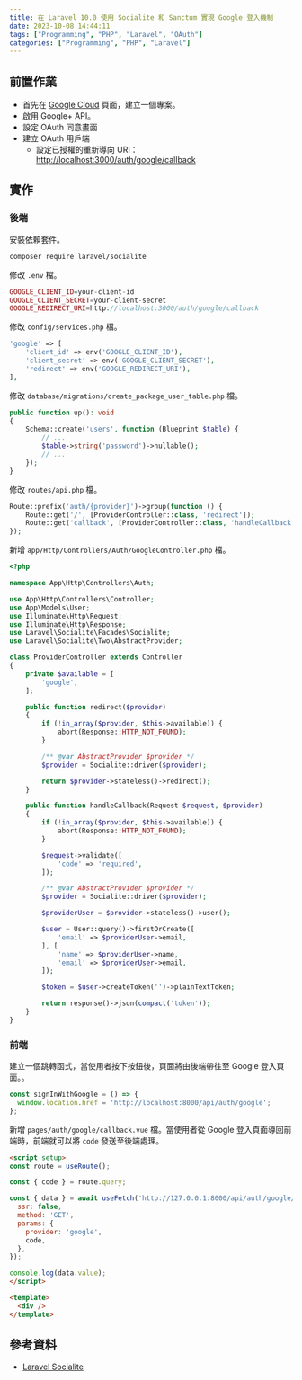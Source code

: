 ```yaml
---
title: 在 Laravel 10.0 使用 Socialite 和 Sanctum 實現 Google 登入機制
date: 2023-10-08 14:44:11
tags: ["Programming", "PHP", "Laravel", "OAuth"]
categories: ["Programming", "PHP", "Laravel"]
---
```


## 前置作業

- 首先在 [Google Cloud](https://console.cloud.google.com/projectcreate) 頁面，建立一個專案。
- 啟用 Google+ API。
- 設定 OAuth 同意畫面
- 建立 OAuth 用戶端
  - 設定已授權的重新導向 URI：<http://localhost:3000/auth/google/callback>

## 實作

### 後端

安裝依賴套件。

```bash
composer require laravel/socialite
```

修改 `.env` 檔。

```php
GOOGLE_CLIENT_ID=your-client-id
GOOGLE_CLIENT_SECRET=your-client-secret
GOOGLE_REDIRECT_URI=http://localhost:3000/auth/google/callback
```

修改 `config/services.php` 檔。

```php
'google' => [
    'client_id' => env('GOOGLE_CLIENT_ID'),
    'client_secret' => env('GOOGLE_CLIENT_SECRET'),
    'redirect' => env('GOOGLE_REDIRECT_URI'),
],
```

修改 `database/migrations/create_package_user_table.php` 檔。

```php
public function up(): void
{
    Schema::create('users', function (Blueprint $table) {
        // ...
        $table->string('password')->nullable();
        // ...
    });
}
```

修改 `routes/api.php` 檔。

```php
Route::prefix('auth/{provider}')->group(function () {
    Route::get('/', [ProviderController::class, 'redirect']);
    Route::get('callback', [ProviderController::class, 'handleCallback']);
});
```

新增 `app/Http/Controllers/Auth/GoogleController.php` 檔。

```php
<?php

namespace App\Http\Controllers\Auth;

use App\Http\Controllers\Controller;
use App\Models\User;
use Illuminate\Http\Request;
use Illuminate\Http\Response;
use Laravel\Socialite\Facades\Socialite;
use Laravel\Socialite\Two\AbstractProvider;

class ProviderController extends Controller
{
    private $available = [
        'google',
    ];

    public function redirect($provider)
    {
        if (!in_array($provider, $this->available)) {
            abort(Response::HTTP_NOT_FOUND);
        }

        /** @var AbstractProvider $provider */
        $provider = Socialite::driver($provider);

        return $provider->stateless()->redirect();
    }

    public function handleCallback(Request $request, $provider)
    {
        if (!in_array($provider, $this->available)) {
            abort(Response::HTTP_NOT_FOUND);
        }

        $request->validate([
            'code' => 'required',
        ]);

        /** @var AbstractProvider $provider */
        $provider = Socialite::driver($provider);

        $providerUser = $provider->stateless()->user();

        $user = User::query()->firstOrCreate([
            'email' => $providerUser->email,
        ], [
            'name' => $providerUser->name,
            'email' => $providerUser->email,
        ]);

        $token = $user->createToken('')->plainTextToken;

        return response()->json(compact('token'));
    }
}
```

### 前端

建立一個跳轉函式，當使用者按下按鈕後，頁面將由後端帶往至 Google 登入頁面。。

```js
const signInWithGoogle = () => {
  window.location.href = 'http://localhost:8000/api/auth/google';
};
```

新增 `pages/auth/google/callback.vue` 檔。當使用者從 Google 登入頁面導回前端時，前端就可以將 `code` 發送至後端處理。

```html
<script setup>
const route = useRoute();

const { code } = route.query;

const { data } = await useFetch('http://127.0.0.1:8000/api/auth/google/callback', {
  ssr: false,
  method: 'GET',
  params: {
    provider: 'google',
    code,
  },
});

console.log(data.value);
</script>

<template>
  <div />
</template>
```

## 參考資料

- [Laravel Socialite](https://laravel.com/docs/10.x/socialite)
